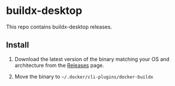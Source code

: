 # buildx-desktop

This repo contains buildx-desktop releases.

## Install

1. Download the latest version of the binary matching your OS and architecture
   from the [Releases](https://github.com/docker/buildx-desktop/releases) page.

2. Move the binary to `~/.docker/cli-plugins/docker-buildx`
